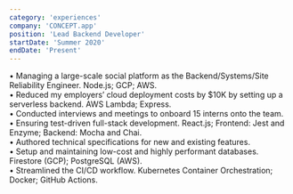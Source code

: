 ```yaml
---
category: 'experiences'
company: 'CONCEPT.app'
position: 'Lead Backend Developer'
startDate: 'Summer 2020'
endDate: 'Present'
---
```


•	Managing a large-scale social platform as the Backend/Systems/Site Reliability Engineer. Node.js; GCP; AWS.\
•	Reduced my employers’ cloud deployment costs by $10K by setting up a serverless backend. AWS Lambda; Express.\
•	Conducted interviews and meetings to onboard 15 interns onto the team.\
•	Ensuring test-driven full-stack development. React.js; Frontend: Jest and Enzyme; Backend: Mocha and Chai.\
•	Authored technical specifications for new and existing features.\
•	Setup and maintaining low-cost and highly performant databases. Firestore (GCP); PostgreSQL (AWS).\
•	Streamlined the CI/CD workflow. Kubernetes Container Orchestration; Docker; GitHub Actions.

